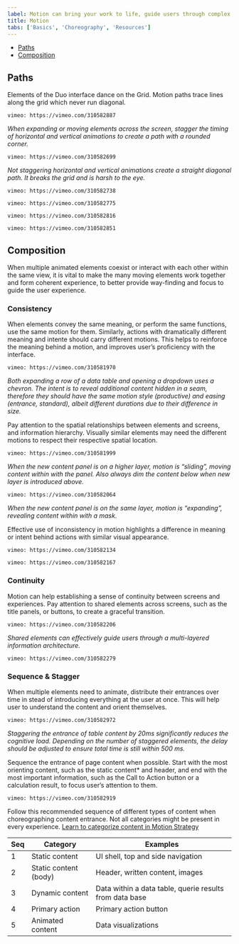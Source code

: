 ```yaml
---
label: Motion can bring your work to life, guide users through complex experiences, and help move forward—from here to there, now to next, start to finish—and make progress.
title: Motion
tabs: ['Basics', 'Choreography', 'Resources']
---
```


<anchor-links>
<ul>
    <li><a href="#paths">Paths</a></li>
    <li><a href="#Composition">Composition</a></li>
</ul>
</anchor-links>

## Paths

Elements of the Duo interface dance on the Grid. Motion paths trace lines along the grid which never run diagonal.

`vimeo: https://vimeo.com/310582887`

_When expanding or moving elements across the screen, stagger the timing of horizontal and vertical animations to create a path with a rounded corner._

`vimeo: https://vimeo.com/310582699`

_Not staggering horizontal and vertical animations create a straight diagonal path. It breaks the grid and is harsh to the eye._

<grid-wrapper col_lg="8" flex="true">
<do-dont-example correct=true label="When removing an item from the grid, thumbnails on the edge existing and re-entering container create a smooth transition.">

`vimeo: https://vimeo.com/310582738`

</do-dont-example>
<do-dont-example correct="false" label="Thumbnails moving on diagonal paths feels sporadic and harsh.">

`vimeo: https://vimeo.com/310582775`

</do-dont-example>
</grid-wrapper>

<grid-wrapper col_lg="8" flex="true">
<do-dont-example correct="true" label="When sorting or shuffling items on the grid, always using rounded corner paths to visually organize the movements.">

`vimeo: https://vimeo.com/310582816`

</do-dont-example>
<do-dont-example correct="false" label="Criss cross sorting appears disorganized. Avoid this motion path.">

`vimeo: https://vimeo.com/310582851`

</do-dont-example>
</grid-wrapper>

## Composition

When multiple animated elements coexist or interact with each other within the same view, it is vital to make the many moving elements work together and form coherent experience, to better provide way-finding and focus to guide the user experience.

### Consistency

When elements convey the same meaning, or perform the same functions, use the same motion for them. Similarly, actions with dramatically different meaning and intente should carry different motions. This helps to reinforce the meaning behind a motion, and improves user’s proficiency with the interface.

`vimeo: https://vimeo.com/310581970`

_Both expanding a row of a data table and opening a dropdown uses a chevron. The intent is to reveal additional content hidden in a seam, therefore they should have the same motion style (productive) and easing (entrance, standard), albeit different durations due to their difference in size._


Pay attention to the spatial relationships between elements and screens, and information hierarchy. Visually similar elements may need the different motions to respect their respective spatial location.

`vimeo: https://vimeo.com/310581999`

_When the new content panel is on a higher layer, motion is “sliding”, moving content within with the panel.  Also always dim the content below when new layer is introduced above._

`vimeo: https://vimeo.com/310582064`

_When the new content panel is on the same layer, motion is “expanding”, revealing content within with a mask._

Effective use of inconsistency in motion highlights a difference in meaning or intent behind actions with similar visual appearance.

<grid-wrapper col_lg="8" flex="true">
<do-dont-example correct=true label="Use motion to reinforce meaning. Affirmative action here triggers a different exit motion for the modal than negation.">

`vimeo: https://vimeo.com/310582134`

</do-dont-example>
<do-dont-example correct="false" label="Criss cross sorting appears disorganized. Avoid this motion path.">

`vimeo: https://vimeo.com/310582167`

</do-dont-example>
</grid-wrapper>

### Continuity

Motion can help establishing a sense of continuity between screens and experiences. Pay attention to shared elements across screens, such as the title panels, or buttons, to create a graceful transition.

`vimeo: https://vimeo.com/310582206`

_Shared elements can effectively guide users through a multi-layered information architecture._

<grid-wrapper col_lg="8" flex="true">
<do-dont-example correct="false" label="Continuous elements are for guidance and should not distract. Always finish a sequence with the important content on page.">

`vimeo: https://vimeo.com/310582279`

</do-dont-example>
</grid-wrapper>

### Sequence & Stagger

When multiple elements need to animate, distribute their entrances over time in stead of introducing everything at the user at once. This will help user to understand the content and orient themselves.

`vimeo: https://vimeo.com/310582972`

_Staggering the entrance of table content by 20ms significantly reduces the cognitive load. Depending on the number of staggered elements, the delay should be adjusted to ensure total time is still within 500 ms._

Sequence the entrance of page content when possible. Start with the most orienting content, such as the static content* and header, and end with the most important information, such as the Call to Action button or a calculation result, to focus user’s attention to them.

`vimeo: https://vimeo.com/310582919`

Follow this recommended sequence of different types of content when choreographing content entrance. Not all categories might be present in every experience. [Learn to categorize content in Motion Strategy ](#)

| Seq | Category              | Examples                                                |
|-----|-----------------------|---------------------------------------------------------|
| 1   | Static content        | UI shell, top and side navigation                       |
| 2   | Static content (body) | Header, written content, images                         |
| 3   | Dynamic content       | Data within a data table, querie results from data base |
| 4   | Primary action        | Primary action button                                   |
| 5   | Animated content      | Data visualizations                                     |
